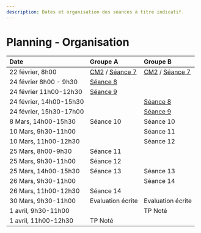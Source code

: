 ```yaml
---
description: Dates et organisation des séances à titre indicatif.
---
```


# Planning - Organisation



| Date | Groupe A | Groupe B |
| :--- | :--- | :--- |
| 22 février, 8h00 | [CM2](../cm2.md) / [Séance 7](../decouverte/seance-7.md)  | [CM2](../cm2.md) / [Séance 7](../decouverte/seance-7.md)  |
| 24 février 8h00 - 9h30 | [Séance 8](seance-8.md) |  |
| 24 février 11h00-12h30 | [Séance 9](seance-9.md) |  |
| 24 février, 14h00-15h30 |  | [Séance 8](seance-8.md) |
| 24 février, 15h30-17h00 |  | [Séance 9](seance-9.md) |
| 8 Mars, 14h00-15h30 | Séance 10 | Séance 10 |
| 10 Mars, 9h30-11h00 |  | Séance 11 |
| 10 Mars, 11h00-12h30 |  | Séance 12 |
| 25 Mars, 8h00-9h30 | Séance 11 |  |
| 25 Mars, 9h30-11h00 | Séance 12 |  |
| 25 Mars, 14h00-15h30 | Séance 13 | Séance 13 |
| 26 Mars, 9h30-11h00 |  | Séance 14 |
| 26 Mars, 11h00-12h30 | Séance 14 |  |
| 30 Mars, 9h30-11h00 | Evaluation écrite | Evaluation écrite |
| 1 avril, 9h30-11h00 |  | TP Noté |
| 1 avril, 11h00-12h30 | TP Noté |  |

